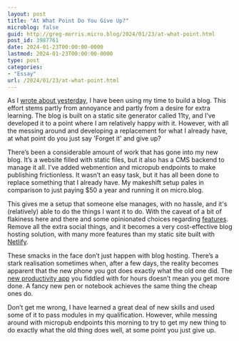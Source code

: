 ```yaml
---
layout: post
title: "At What Point Do You Give Up?"
microblog: false
guid: http://greg-morris.micro.blog/2024/01/23/at-what-point.html
post_id: 3987761
date: 2024-01-23T00:00:00-0000
lastmod: 2024-01-23T00:00:00-0000
type: post
categories:
- "Essay"
url: /2024/01/23/at-what-point.html
---
```

As I [wrote about yesterday](/2024/01/22/a-bit-of.html), I have been using my time to build a blog. This effort stems partly from annoyance and partly from a desire for extra learning. The blog is built on a static site generator called 11ty, and I’ve developed it to a point where I am relatively happy with it. However, with all the messing around and developing a replacement for what I already have, at what point do you just say 'Forget it' and give up?

There’s been a considerable amount of work that has gone into my new blog. It’s a website filled with static files, but it also has a CMS backend to manage it all. I’ve added webmention and micropub endpoints to make publishing frictionless. It wasn’t an easy task, but it has all been done to replace something that I already have. My makeshift setup pales in comparison to just paying $50 a year and running it on micro.blog.

This gives me a setup that someone else manages, with no hassle, and it's (relatively) able to do the things I want it to do. With the caveat of a bit of flakiness here and there and some opinionated choices regarding [features](/2024/01/18/on-muting.html). Remove all the extra social things, and it becomes a very cost-effective blog hosting solution, with many more features than my static site built with [Netlify](https://www.netlify.com/).

These smacks in the face don’t just happen with blog hosting. There’s a stark realisation sometimes when, after a few days, the reality becomes apparent that the new phone you got does exactly what the old one did. The [new productivity app](/2023/05/13/you-do-not.html) you fiddled with for hours doesn’t mean you get more done. A fancy new pen or notebook achieves the same thing the cheap ones do.

Don’t get me wrong, I have learned a great deal of new skills and used some of it to pass modules in my qualification. However, while messing around with micropub endpoints this morning to try to get my new thing to do exactly what the old thing does well, at some point you just give up.
